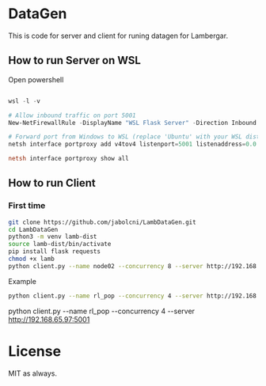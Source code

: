 # DataGen

This is code for server and client for runing datagen for Lambergar.

## How to run Server on WSL

Open powershell

```powershell

wsl -l -v

# Allow inbound traffic on port 5001
New-NetFirewallRule -DisplayName "WSL Flask Server" -Direction Inbound -LocalPort 5001 -Protocol TCP -Action Allow

# Forward port from Windows to WSL (replace 'Ubuntu' with your WSL distro name)
netsh interface portproxy add v4tov4 listenport=5001 listenaddress=0.0.0.0 connectport=5001 connectaddress=172.29.99.188

netsh interface portproxy show all
```

## How to run Client

### First time

```bash
git clone https://github.com/jabolcni/LambDataGen.git
cd LambDataGen
python3 -m venv lamb-dist
source lamb-dist/bin/activate
pip install flask requests
chmod +x lamb
python client.py --name node02 --concurrency 8 --server http://192.168.65.97:5001
```

Example
```bash
python client.py --name rl_pop --concurrency 4 --server http://192.168.65.97:5001
```

python client.py --name rl_pop --concurrency 4 --server http://192.168.65.97:5001

# License

MIT as always.
